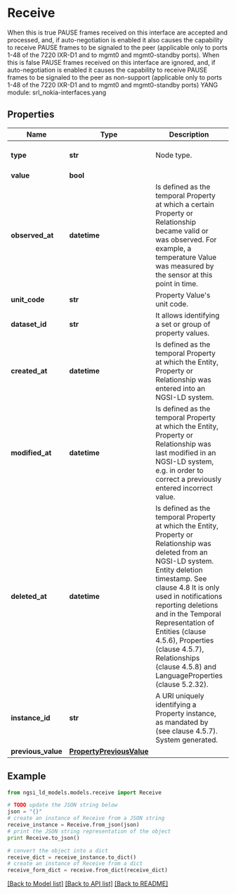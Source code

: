 # Receive

When this is true PAUSE frames received on this interface are accepted and processed, and, if auto-negotiation is enabled it also causes the capability to receive PAUSE frames to be signaled to the peer (applicable only to ports 1-48 of the 7220 IXR-D1 and to mgmt0 and mgmt0-standby ports).  When this is false PAUSE frames received on this interface are ignored, and, if auto-negotiation is enabled it causes the capability to receive PAUSE frames to be signaled to the peer as non-support (applicable only to ports 1-48 of the 7220 IXR-D1 and to mgmt0 and mgmt0-standby ports)  YANG module: srl_nokia-interfaces.yang 

## Properties

Name | Type | Description | Notes
------------ | ------------- | ------------- | -------------
**type** | **str** | Node type.  | [optional] [default to 'Property']
**value** | **bool** |  | 
**observed_at** | **datetime** | Is defined as the temporal Property at which a certain Property or Relationship became valid or was observed. For example, a temperature Value was measured by the sensor at this point in time.  | [optional] 
**unit_code** | **str** | Property Value&#39;s unit code.  | [optional] 
**dataset_id** | **str** | It allows identifying a set or group of property values.  | [optional] 
**created_at** | **datetime** | Is defined as the temporal Property at which the Entity, Property or Relationship was entered into an NGSI-LD system.  | [optional] [readonly] 
**modified_at** | **datetime** | Is defined as the temporal Property at which the Entity, Property or Relationship was last modified in an NGSI-LD system, e.g. in order to correct a previously entered incorrect value.  | [optional] [readonly] 
**deleted_at** | **datetime** | Is defined as the temporal Property at which the Entity, Property or Relationship was deleted from an NGSI-LD system.  Entity deletion timestamp. See clause 4.8 It is only used in notifications reporting deletions and in the Temporal Representation of Entities (clause 4.5.6), Properties (clause 4.5.7), Relationships (clause 4.5.8) and LanguageProperties (clause 5.2.32).  | [optional] [readonly] 
**instance_id** | **str** | A URI uniquely identifying a Property instance, as mandated by (see clause 4.5.7). System generated.  | [optional] [readonly] 
**previous_value** | [**PropertyPreviousValue**](PropertyPreviousValue.md) |  | [optional] 

## Example

```python
from ngsi_ld_models.models.receive import Receive

# TODO update the JSON string below
json = "{}"
# create an instance of Receive from a JSON string
receive_instance = Receive.from_json(json)
# print the JSON string representation of the object
print Receive.to_json()

# convert the object into a dict
receive_dict = receive_instance.to_dict()
# create an instance of Receive from a dict
receive_form_dict = receive.from_dict(receive_dict)
```
[[Back to Model list]](../README.md#documentation-for-models) [[Back to API list]](../README.md#documentation-for-api-endpoints) [[Back to README]](../README.md)


